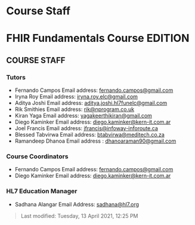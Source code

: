 # Course Staff
# FHIR Fundamentals Course EDITION

## COURSE STAFF

### Tutors

* Fernando Campos  Email address: fernando.campos@gmail.com
* Iryna Roy Email address: iryna.roy.elc@gmail.com
* Aditya Joshi Email address: aditya.joshi.hl7funelc@gmail.com
* Rik Smithies Email address: rik@nprogram.co.uk
* Kiran Yaga Email address: yagakeerthikiran@gmail.com
* Diego Kaminker Email address: diego.kaminker@kern-it.com.ar
* Joel Francis Email address: jfrancis@infoway-inforoute.ca
* Blessed Tabvirwa Email address: btabvirwa@meditech.co.za
* Ramandeep Dhanoa Email address : dhanoaraman90@gmail.com



### Course Coordinators

* Fernando Campos  Email address: fernando.campos@gmail.com
* Diego Kaminker Email address: diego.kaminker@kern-it.com.ar

### HL7 Education Manager

* Sadhana Alangar Email Address: sadhana@hl7.org

>Last modified: Tuesday, 13 April 2021, 12:25 PM